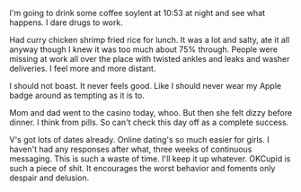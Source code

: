 I'm going to drink some coffee soylent at 10:53 at night and see what happens. I dare drugs to work.

Had curry chicken shrimp fried rice for lunch. It was a lot and salty, ate it all anyway though I knew it was too much about 75% through. People were missing at work all over the place with twisted ankles and leaks and washer deliveries. I feel more and more distant.

I should not boast. It never feels good. Like I should never wear my Apple badge around as tempting as it is to.

Mom and dad went to the casino today, whoo. But then she felt dizzy before dinner. I think from pills. So can't check this day off as a complete success.

V's got lots of dates already. Online dating's so much easier for girls. I haven't had any responses after what, three weeks of continuous messaging. This is such a waste of time. I'll keep it up whatever. OKCupid is such a piece of shit. It encourages the worst behavior and foments only despair and delusion.
